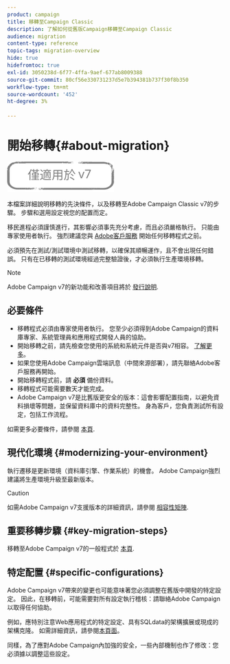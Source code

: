 ```yaml
---
product: campaign
title: 移轉至Campaign Classic
description: 了解如何從舊版Campaign移轉至Campaign Classic
audience: migration
content-type: reference
topic-tags: migration-overview
hide: true
hidefromtoc: true
exl-id: 3050238d-6f77-4ffa-9aef-677ab8009388
source-git-commit: 80cf56e330731237d5e7b394381b737f30f8b350
workflow-type: tm+mt
source-wordcount: '452'
ht-degree: 3%

---
```


# 開始移轉{#about-migration}

![](../../assets/v7-only.svg)

本檔案詳細說明移轉的先決條件，以及移轉至Adobe Campaign Classic v7的步驟。 步驟和選用設定視您的配置而定。

移民進程必須謹慎進行，其影響必須事先充分考慮，而且必須嚴格執行。 只能由專家使用者執行。 強烈建議您與 [Adobe客戶服務](https://helpx.adobe.com/tw/enterprise/admin-guide.html/enterprise/using/support-for-experience-cloud.ug.html) 開始任何移轉程式之前。

必須預先在測試/測試環境中測試移轉，以確保其順暢運作，且不會出現任何錯誤。 只有在已移轉的測試環境經過完整驗證後，才必須執行生產環境移轉。

>[!NOTE]
>
>Adobe Campaign v7的新功能和改善項目將於 [發行說明](../../rn/using/latest-release.md).


## 必要條件

* 移轉程式必須由專家使用者執行。 您至少必須得到Adobe Campaign的資料庫專家、系統管理員和應用程式開發人員的協助。
* 開始移轉之前，請先檢查您使用的系統和系統元件是否與v7相容。 [了解更多](../../rn/using/compatibility-matrix.md)。
* 如果您使用Adobe Campaign雲端訊息（中間來源部署），請先聯絡Adobe客戶服務再開始。
* 開始移轉程式前，請 **必須** 備份資料。
* 移轉程式可能需要數天才能完成。
* Adobe Campaign v7是比舊版更安全的版本：這會影響配置指南，以避免資料損壞等問題，並保留資料庫中的資料完整性。 身為客戶，您負責測試所有設定，包括工作流程。

如需更多必要條件，請參閱 [本頁](../../migration/using/before-starting-migration.md).


## 現代化環境 {#modernizing-your-environment}

執行遷移是更新環境（資料庫引擎、作業系統）的機會。 Adobe Campaign強烈建議將生產環境升級至最新版本。

>[!CAUTION]
>
>如需Adobe Campaign v7支援版本的詳細資訊，請參閱 [相容性矩陣](../../rn/using/compatibility-matrix.md).

## 重要移轉步驟 {#key-migration-steps}

移轉至Adobe Campaign v7的一般程式於 [本頁](../../migration/using/before-starting-migration.md).


## 特定配置 {#specific-configurations}

Adobe Campaign v7帶來的變更也可能意味著您必須調整在舊版中開發的特定設定。 因此，在移轉前，可能需要對所有設定執行稽核：請聯絡Adobe Campaign以取得任何協助。

例如，應特別注意Web應用程式的特定設定、具有SQLdata的架構擴展或現成的架構克隆。 如需詳細資訊，請參閱[本頁面](../../migration/using/configuring-your-platform.md)。

同樣，為了應對Adobe Campaign內加強的安全，一些內部機制也作了修改：您必須據以調整這些設定。

